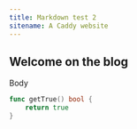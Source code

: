 ```yaml
---
title: Markdown test 2
sitename: A Caddy website
---
```


## Welcome on the blog

Body

``` go
func getTrue() bool {
    return true
}
```
